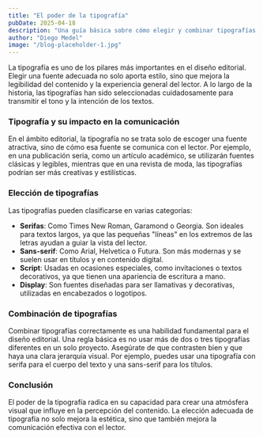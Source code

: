 ```yaml
---
title: "El poder de la tipografía"
pubDate: 2025-04-18
description: "Una guía básica sobre cómo elegir y combinar tipografías en diseño editorial."
author: "Diego Medel"
image: "/blog-placeholder-1.jpg"
---
```


La tipografía es uno de los pilares más importantes en el diseño editorial. Elegir una fuente adecuada no solo aporta estilo, sino que mejora la legibilidad del contenido y la experiencia general del lector. A lo largo de la historia, las tipografías han sido seleccionadas cuidadosamente para transmitir el tono y la intención de los textos.

### Tipografía y su impacto en la comunicación

En el ámbito editorial, la tipografía no se trata solo de escoger una fuente atractiva, sino de cómo esa fuente se comunica con el lector. Por ejemplo, en una publicación seria, como un artículo académico, se utilizarán fuentes clásicas y legibles, mientras que en una revista de moda, las tipografías podrían ser más creativas y estilísticas.

### Elección de tipografías

Las tipografías pueden clasificarse en varias categorías:

- **Serifas**: Como Times New Roman, Garamond o Georgia. Son ideales para textos largos, ya que las pequeñas "líneas" en los extremos de las letras ayudan a guiar la vista del lector.
- **Sans-serif**: Como Arial, Helvetica o Futura. Son más modernas y se suelen usar en títulos y en contenido digital.
- **Script**: Usadas en ocasiones especiales, como invitaciones o textos decorativos, ya que tienen una apariencia de escritura a mano.
- **Display**: Son fuentes diseñadas para ser llamativas y decorativas, utilizadas en encabezados o logotipos.

### Combinación de tipografías

Combinar tipografías correctamente es una habilidad fundamental para el diseño editorial. Una regla básica es no usar más de dos o tres tipografías diferentes en un solo proyecto. Asegúrate de que contrasten bien y que haya una clara jerarquía visual. Por ejemplo, puedes usar una tipografía con serifa para el cuerpo del texto y una sans-serif para los títulos.

### Conclusión

El poder de la tipografía radica en su capacidad para crear una atmósfera visual que influye en la percepción del contenido. La elección adecuada de tipografía no solo mejora la estética, sino que también mejora la comunicación efectiva con el lector.
